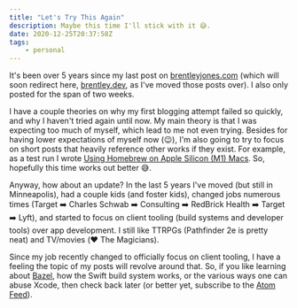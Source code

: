 ```yaml
---
title: "Let's Try This Again"
description: Maybe this time I'll stick with it 😅.
date: 2020-12-25T20:37:58Z
tags:
    - personal
---
```


It's been over 5 years since my last post on [brentleyjones.com](https://brentleyjones.com) (which will soon redirect here, [brentley.dev](https://brentley.dev), as I've moved those posts over). I also only posted for the span of two weeks.

I have a couple theories on why my first blogging attempt failed so quickly, and why I haven't tried again until now. My main theory is that I was expecting too much of myself, which lead to me not even trying. Besides for having lower expectations of myself now (😉), I'm also going to try to focus on short posts that heavily reference other works if they exist. For example, as a test run I wrote [Using Homebrew on Apple Silicon (M1) Macs](2020-12-15-Homebrew-on-M1.md). So, hopefully this time works out better 😅.

Anyway, how about an update? In the last 5 years I've moved (but still in Minneapolis), had a couple kids (and foster kids), changed jobs numerous times (Target ➡️ Charles Schwab ➡️ Consulting ➡️ RedBrick Health ➡️ Target ➡️ Lyft), and started to focus on client tooling (build systems and developer tools) over app development. I still like TTRPGs (Pathfinder 2e is pretty neat) and TV/movies (❤️ The Magicians).

Since my job recently changed to officially focus on client tooling, I have a feeling the topic of my posts will revolve around that. So, if you like learning about [Bazel](https://bazel.build), how the Swift build system works, or the various ways one can abuse Xcode, then check back later (or better yet, subscribe to the [Atom Feed](/atom.xml)).
